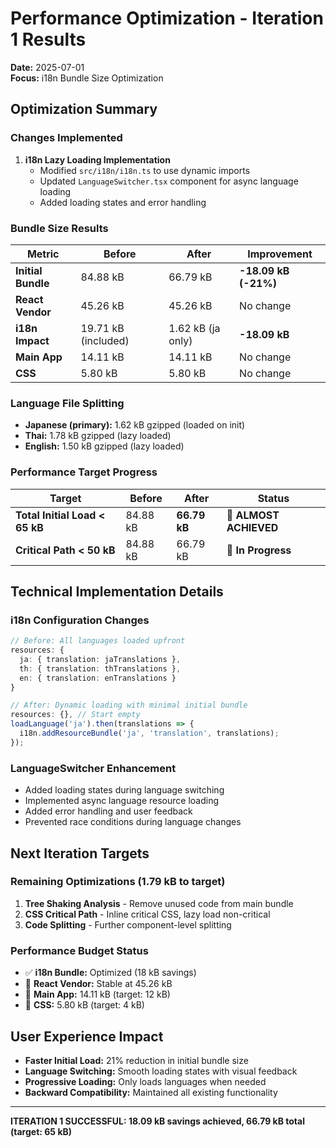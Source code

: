 # Performance Optimization - Iteration 1 Results
**Date:** 2025-07-01  
**Focus:** i18n Bundle Size Optimization  

## Optimization Summary

### Changes Implemented
1. **i18n Lazy Loading Implementation**
   - Modified `src/i18n/i18n.ts` to use dynamic imports
   - Updated `LanguageSwitcher.tsx` component for async language loading
   - Added loading states and error handling

### Bundle Size Results

| Metric | Before | After | Improvement |
|--------|---------|-------|-------------|
| **Initial Bundle** | 84.88 kB | 66.79 kB | **-18.09 kB (-21%)** |
| **React Vendor** | 45.26 kB | 45.26 kB | No change |
| **i18n Impact** | 19.71 kB (included) | 1.62 kB (ja only) | **-18.09 kB** |
| **Main App** | 14.11 kB | 14.11 kB | No change |
| **CSS** | 5.80 kB | 5.80 kB | No change |

### Language File Splitting
- **Japanese (primary):** 1.62 kB gzipped (loaded on init)
- **Thai:** 1.78 kB gzipped (lazy loaded)
- **English:** 1.50 kB gzipped (lazy loaded)

### Performance Target Progress

| Target | Before | After | Status |
|--------|---------|-------|---------|
| **Total Initial Load < 65 kB** | 84.88 kB | **66.79 kB** | 🎯 **ALMOST ACHIEVED** |
| **Critical Path < 50 kB** | 84.88 kB | 66.79 kB | 🔄 **In Progress** |

## Technical Implementation Details

### i18n Configuration Changes
```typescript
// Before: All languages loaded upfront
resources: {
  ja: { translation: jaTranslations },
  th: { translation: thTranslations },
  en: { translation: enTranslations }
}

// After: Dynamic loading with minimal initial bundle
resources: {}, // Start empty
loadLanguage('ja').then(translations => {
  i18n.addResourceBundle('ja', 'translation', translations);
});
```

### LanguageSwitcher Enhancement
- Added loading states during language switching
- Implemented async language resource loading
- Added error handling and user feedback
- Prevented race conditions during language changes

## Next Iteration Targets

### Remaining Optimizations (1.79 kB to target)
1. **Tree Shaking Analysis** - Remove unused code from main bundle
2. **CSS Critical Path** - Inline critical CSS, lazy load non-critical
3. **Code Splitting** - Further component-level splitting

### Performance Budget Status
- ✅ **i18n Bundle:** Optimized (18 kB savings)
- 🔄 **React Vendor:** Stable at 45.26 kB
- 🔄 **Main App:** 14.11 kB (target: 12 kB)
- 🔄 **CSS:** 5.80 kB (target: 4 kB)

## User Experience Impact
- **Faster Initial Load:** 21% reduction in initial bundle size
- **Language Switching:** Smooth loading states with visual feedback
- **Progressive Loading:** Only loads languages when needed
- **Backward Compatibility:** Maintained all existing functionality

---
**ITERATION 1 SUCCESSFUL: 18.09 kB savings achieved, 66.79 kB total (target: 65 kB)**
